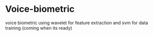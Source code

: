 # Voice-biometric
voice biometric using wavelet for feature extraction and svm for data training  (coming when its ready)
